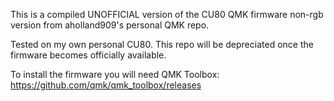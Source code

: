 This is a compiled UNOFFICIAL version of the CU80 QMK firmware non-rgb version from aholland909's personal QMK repo.

Tested on my own personal CU80. This repo will be depreciated once the firmware becomes officially available.

To install the firmware you will need QMK Toolbox: https://github.com/qmk/qmk_toolbox/releases